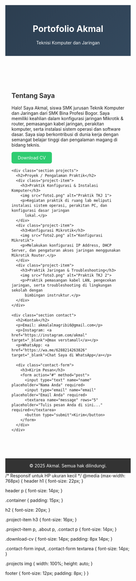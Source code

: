 <html lang="id">
<head>
  <meta charset="UTF-8">
  <meta name="viewport" content="width=device-width, initial-scale=1.0">
  <title>Portofolio Akmal</title>
  <style>
    * {
      box-sizing: border-box;
    }

    body {
      font-family: Arial, sans-serif;
      background: #f2f2f2;
      margin: 0;
      padding: 0;
    }

    header {
      background: linear-gradient(135deg, #2c3e50, #34495e);
      color: #fff;
      padding: 20px;
      text-align: center;
      animation: fadeIn 1.5s ease-in-out;
    }

    .container {
      padding: 30px 20px;
      max-width: 1000px;
      margin: auto;
      animation: fadeIn 1s ease-in-out;
    }

    h2 {
      color: #333;
    }

    .projects img {
      width: 100%;
      border-radius: 8px;
      margin: 10px 0;
      transition: transform 0.3s;
    }

    .projects img:hover {
      transform: scale(1.02);
    }

    .project-item {
      margin-bottom: 30px;
    }

    .download-cv {
      display: inline-block;
      padding: 10px 20px;
      background: #2ecc71;
      color: white;
      text-decoration: none;
      border-radius: 6px;
      transition: background 0.3s;
    }

    .download-cv:hover {
      background: #27ae60;
    }

    .contact-form {
      background: #fff;
      padding: 20px;
      border-radius: 8px;
      box-shadow: 0 0 10px rgba(0, 0, 0, 0.1);
    }

    .contact-form input,
    .contact-form textarea {
      width: 100%;
      padding: 10px;
      margin-top: 10px;
      border: 1px solid #ccc;
      border-radius: 4px;
    }

    .contact-form button {
      margin-top: 15px;
      padding: 10px 15px;
      background-color: #2980b9;
      color: white;
      border: none;
      border-radius: 4px;
      cursor: pointer;
    }

    .contact-form button:hover {
      background-color: #1c5980;
    }

    footer {
      background: #333;
      color: #fff;
      text-align: center;
      padding: 15px;
      margin-top: 40px;
    }

    @keyframes fadeIn {
      from {
        opacity: 0;
        transform: translateY(20px);
      }

      to {
        opacity: 1;
        transform: translateY(0);
      }
    }

    @media (max-width: 768px) {
      header h1 {
        font-size: 24px;
      }

      .container {
        padding: 20px 10px;
      }

      .download-cv {
        display: block;
        text-align: center;
        margin-top: 15px;
      }

      .contact-form button {
        width: 100%;
      }
    }

    @media (max-width: 480px) {
      h2 {
        font-size: 20px;
      }

      .projects img {
        margin-top: 5px;
        margin-bottom: 5px;
      }
    }
  </style>
</head>

<body>
  <header>
    <h1>Portofolio Akmal</h1>
    <p>Teknisi Komputer dan Jaringan</p>
  </header>
  <div class="container">
    <div class="section about">
      <h2>Tentang Saya</h2>
      <p>Halo! Saya Akmal, siswa SMK jurusan Teknik Komputer dan Jaringan dari SMK Bina Profesi Bogor. Saya memiliki
        keahlian dalam konfigurasi jaringan Mikrotik & router, pemasangan kabel jaringan, perakitan komputer, serta
        instalasi sistem operasi dan software dasar. Saya siap berkontribusi di dunia kerja dengan semangat belajar
        tinggi dan pengalaman magang di bidang teknis.</p>
      <a href="CV_Moch_Akmal_Almagribi_ATS.pdf" class="download-cv" download>Download CV</a>
    </div>

    <div class="section projects">
      <h2>Proyek / Pengalaman Praktik</h2>
      <div class="project-item">
        <h3>Praktik Konfigurasi & Instalasi Komputer</h3>
        <img src="foto1.png" alt="Praktik TKJ 1">
        <p>Kegiatan praktik di ruang lab meliputi instalasi sistem operasi, perakitan PC, dan konfigurasi dasar jaringan
          lokal.</p>
      </div>
      <div class="project-item">
        <h3>Konfigurasi Mikrotik</h3>
        <img src="foto2.png" alt="Konfigurasi Mikrotik">
        <p>Melakukan konfigurasi IP Address, DHCP Server, dan pengaturan akses jaringan menggunakan Mikrotik Router.</p>
      </div>
      <div class="project-item">
        <h3>Praktik Jaringan & Troubleshooting</h3>
        <img src="foto3.png" alt="Praktik TKJ 2">
        <p>Praktik pemasangan kabel LAN, pengecekan jaringan, serta troubleshooting di lingkungan sekolah dengan
          bimbingan instruktur.</p>
      </div>
    </div>

    <div class="section contact">
      <h2>Kontak</h2>
      <p>Email: akmalalmagribi6@gmail.com</p>
      <p>Instagram: <a href="https://instagram.com/akmal" target="_blank">@max verstamall</a></p>
      <p>WhatsApp: <a href="https://wa.me/6288214263826" target="_blank">Chat Saya di WhatsApp</a></p>

      <div class="contact-form">
        <h3>Kirim Pesan</h3>
        <form action="#" method="post">
          <input type="text" name="name" placeholder="Nama Anda" required>
          <input type="email" name="email" placeholder="Email Anda" required>
          <textarea name="message" rows="5" placeholder="Tulis pesan Anda di sini..." required></textarea>
          <button type="submit">Kirim</button>
        </form>
      </div>
    </div>
  </div>
  <footer>
    &copy; 2025 Akmal. Semua hak dilindungi.
  </footer>
</body>

</html>
/* Responsif untuk HP ukuran kecil */
@media (max-width: 768px) {
  header h1 {
    font-size: 22px;
  }

  header p {
    font-size: 14px;
  }

  .container {
    padding: 15px;
  }

  h2 {
    font-size: 20px;
  }

  .project-item h3 {
    font-size: 16px;
  }

  .project-item p,
  .about p,
  .contact p {
    font-size: 14px;
  }

  .download-cv {
    font-size: 14px;
    padding: 8px 14px;
  }

  .contact-form input,
  .contact-form textarea {
    font-size: 14px;
  }

  .projects img {
    width: 100%;
    height: auto;
  }

  footer {
    font-size: 12px;
    padding: 8px;
  }
}
